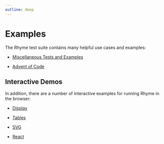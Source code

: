 ```yaml
---
outline: deep
---
```


# Examples

The Rhyme test suite contains many helpful use cases and examples:

- [Miscellaneous Tests and Examples](https://github.com/rhyme-lang/rhyme/tree/main/test/semantics)

- [Advent of Code](https://github.com/rhyme-lang/rhyme/tree/main/test/aoc)


## Interactive Demos

In addition, there are a number of interactive examples for
running Rhyme in the browser:

- [Display](/display)

- [Tables](/tables)

- [SVG](/svg)

- [React](/react)
